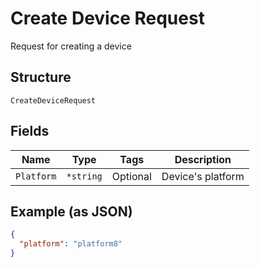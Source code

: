 
# Create Device Request

Request for creating a device

## Structure

`CreateDeviceRequest`

## Fields

| Name | Type | Tags | Description |
|  --- | --- | --- | --- |
| `Platform` | `*string` | Optional | Device's platform |

## Example (as JSON)

```json
{
  "platform": "platform8"
}
```

